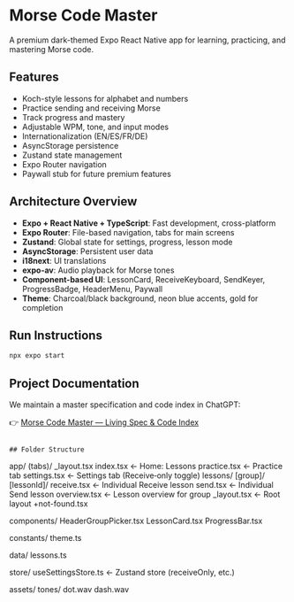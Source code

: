 # Morse Code Master

A premium dark-themed Expo React Native app for learning, practicing, and mastering Morse code.

## Features

- Koch-style lessons for alphabet and numbers
- Practice sending and receiving Morse
- Track progress and mastery
- Adjustable WPM, tone, and input modes
- Internationalization (EN/ES/FR/DE)
- AsyncStorage persistence
- Zustand state management
- Expo Router navigation
- Paywall stub for future premium features

## Architecture Overview

- **Expo + React Native + TypeScript**: Fast development, cross-platform
- **Expo Router**: File-based navigation, tabs for main screens
- **Zustand**: Global state for settings, progress, lesson mode
- **AsyncStorage**: Persistent user data
- **i18next**: UI translations
- **expo-av**: Audio playback for Morse tones
- **Component-based UI**: LessonCard, ReceiveKeyboard, SendKeyer, ProgressBadge, HeaderMenu, Paywall
- **Theme**: Charcoal/black background, neon blue accents, gold for completion

## Run Instructions

```sh
npx expo start
```

## Project Documentation

We maintain a master specification and code index in ChatGPT:

👉 [Morse Code Master — Living Spec & Code Index](https://chat.openai.com/c/68ba2d82c54481918f76e07b99235977)

```

## Folder Structure

```

app/
(tabs)/
\_layout.tsx
index.tsx ← Home: Lessons
practice.tsx ← Practice tab
settings.tsx ← Settings tab (Receive‑only toggle)
lessons/
[group]/
[lessonId]/
receive.tsx ← Individual Receive lesson
send.tsx ← Individual Send lesson
overview.tsx ← Lesson overview for group
\_layout.tsx ← Root layout
+not-found.tsx

components/
HeaderGroupPicker.tsx
LessonCard.tsx
ProgressBar.tsx

constants/
theme.ts

data/
lessons.ts

store/
useSettingsStore.ts ← Zustand store (receiveOnly, etc.)

assets/
tones/
dot.wav
dash.wav
